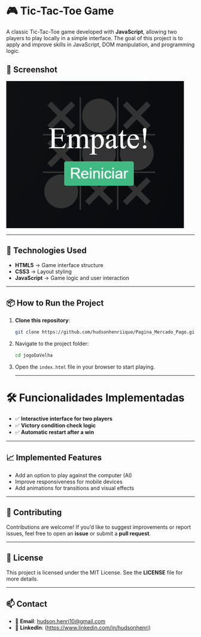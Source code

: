 # 🎮 Tic-Tac-Toe Game

A classic Tic-Tac-Toe game developed with **JavaScript**, allowing two players to play locally in a simple interface. The goal of this project is to apply and improve skills in JavaScript, DOM manipulation, and programming logic.

## 📸 Screenshot

![Project Screenshot](screenshot.PNG)

---

## 🚀 Technologies Used

- **HTML5** → Game interface structure  
- **CSS3** → Layout styling  
- **JavaScript** → Game logic and user interaction  

---

## 📦 How to Run the Project

1. **Clone this repository**:
   ```bash
   git clone https://github.com/hudsonhenriique/Pagina_Mercado_Pago.git
   ```

2. Navigate to the project folder:
   ```bash
   cd jogoDaVelha
   ```

3. Open the `index.html` file in your browser to start playing.

   ---
   
# 🛠️ Funcionalidades Implementadas

- ✅ **Interactive interface for two players**
- ✅ **Victory condition check logic**
- ✅ **Automatic restart after a win**
  
---

## 📈 Implemented Features

- Add an option to play against the computer (AI)
- Improve responsiveness for mobile devices
- Add animations for transitions and visual effects

---

## 🤝 Contributing

Contributions are welcome!
If you’d like to suggest improvements or report issues, feel free to open an **issue** or submit a **pull request**.  

---

## 📄 License

This project is licensed under the MIT License.
See the **LICENSE** file for more details.

---

## 📫 Contact

- 📧 **Email**: hudson.henri10@gmail.com 
- 💼 **LinkedIn**: (https://www.linkedin.com/in/hudsonhenri)  
